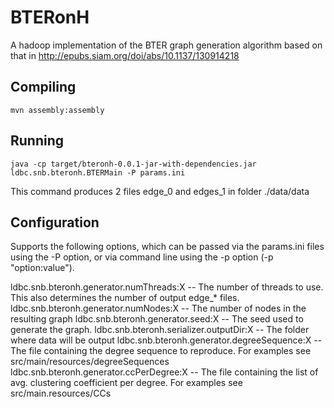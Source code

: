 # BTERonH
A hadoop implementation of the BTER graph generation algorithm based on that in http://epubs.siam.org/doi/abs/10.1137/130914218

## Compiling

```
mvn assembly:assembly
```

## Running

```
java -cp target/bteronh-0.0.1-jar-with-dependencies.jar ldbc.snb.bteronh.BTERMain -P params.ini
```
This command produces 2 files edge\_0 and edges\_1 in folder ./data/data

## Configuration

Supports the following options, which can be passed via the params.ini files using the -P option, or via command line using the -p option (-p "option:value").

ldbc.snb.bteronh.generator.numThreads:X -- The number of threads to use. This also determines the number of output edge\_* files.
ldbc.snb.bteronh.generator.numNodes:X -- The number of nodes in the resulting graph
ldbc.snb.bteronh.generator.seed:X -- The seed used to generate the graph.
ldbc.snb.bteronh.serializer.outputDir:X -- The folder where data will be output
ldbc.snb.bteronh.generator.degreeSequence:X -- The file containing the degree sequence to reproduce. For examples see src/main/resources/degreeSequences
ldbc.snb.bteronh.generator.ccPerDegree:X -- The file containing the list of avg. clustering coefficient per degree. For examples see src/main.resources/CCs

